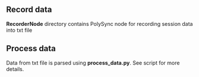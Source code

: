 ## Record data

**RecorderNode** directory contains PolySync node for recording session data into txt file

## Process data

Data from txt file is parsed using **process_data.py**. See script for more details.
